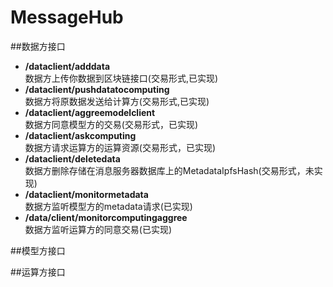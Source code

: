 # MessageHub



##数据方接口
- **/dataclient/adddata**  
数据方上传你数据到区块链接口(交易形式,已实现)
- **/dataclient/pushdatatocomputing**  
数据方将原数据发送给计算方(交易形式,已实现)
- **/dataclient/aggreemodelclient**  
数据方同意模型方的交易(交易形式，已实现)
- **/dataclient/askcomputing**  
数据方请求运算方的运算资源(交易形式，已实现)
- **/dataclient/deletedata**  
数据方删除存储在消息服务器数据库上的MetadataIpfsHash(交易形式，未实现)
- **/dataclient/monitormetadata**  
数据方监听模型方的metadata请求(已实现)
- **/data/client/monitorcomputingaggree**  
数据方监听运算方的同意交易(已实现)



##模型方接口



##运算方接口